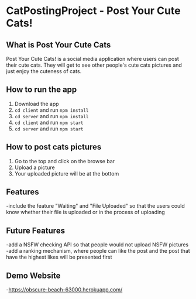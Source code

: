 # CatPostingProject - Post Your Cute Cats!


## What is Post Your Cute Cats
Post Your Cute Cats! is a social media application where users can post their cute cats. They will get to see other people's cute cats pictures and just enjoy the cuteness of cats.


## How to run the app
1. Download the app
2. `cd client` and run `npm install`
3. `cd server` and run `npm install`
4. `cd client` and run `npm start`
5. `cd server` and run `npm start`

## How to post cats pictures
1. Go to the top and click on the browse bar
2. Upload a picture
3. Your uploaded picture will be at the bottom

## Features
-include the feature "Waiting" and "File Uploaded" so that the users could know whether their file is uploaded or in the process of uploading

  ## Future Features
  
  -add a NSFW checking API so that people would not upload NSFW pictures
  -add a ranking mechanism, where people can like the post and the post that have the highest likes will be presented first
 
## Demo Website
-https://obscure-beach-63000.herokuapp.com/
